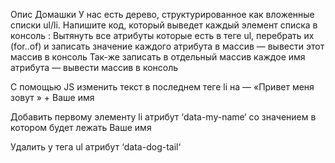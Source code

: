 Опис Домашки
У нас есть дерево, структурированное как вложенные списки ul/li.
Напишите код, который выведет каждый элемент списка в консоль :
Вытянуть все атрибуты которые есть в теге ul, перебрать их (for..of) и записать значение каждого атрибута в массив — вывести этот массив в консоль
Так-же записать в отдельный массив каждое имя атрибута — вывести массив в консоль

С помощью JS изменить текст в последнем теге li на — «Привет меня зовут » + Ваше имя

Добавить первому элементу li атрибут ‘data-my-name‘ со значением в котором будет лежать Ваше имя

Удалить у тега ul атрибут ‘data-dog-tail‘